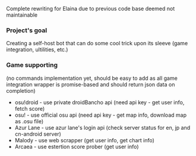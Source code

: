 Complete rewriting for Elaina due to previous code base deemed not maintainable
### Project's goal
Creating a self-host bot that can do some cool trick upon its sleeve (game integration, ultilities, etc.)
### Game supporting
(no commands implementation yet, should be easy to add as all game integration wrapper is promise-based and should return json data on completion) <br>
- osu!droid - use private droidBancho api (need api key - get user info, fetch score) <br>
- osu! - use official osu api (need api key - get map info, download map as .osu file) <br>
- Azur Lane - use azur lane's login api (check server status for en, jp and cn-android server) <br>
- Malody - use web scrapper (get user info, get chart info) <br>
- Arcaea - use estertion score prober (get user info) <br>